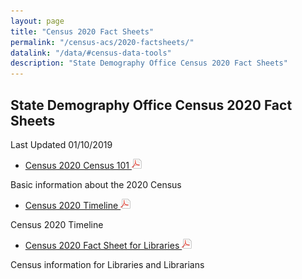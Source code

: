 ```yaml
---
layout: page
title: "Census 2020 Fact Sheets"
permalink: "/census-acs/2020-factsheets/"
datalink: "/data/#census-data-tools"
description: "State Demography Office Census 2020 Fact Sheets"
---
```


## State Demography Office Census 2020 Fact Sheets

Last Updated 01/10/2019

* [Census 2020 Census 101  ![pdf](/images/page_white_acrobat.png 'download pdf file')](https://drive.google.com/open?id=1S3GR-064pCviYfIJv12b9lOpjBjl_htS)

Basic information about the 2020 Census

* [Census 2020 Timeline  ![pdf](/images/page_white_acrobat.png 'download pdf file')](https://drive.google.com/open?id=1nsyddk4SylnkdeNM_etcUzQKjqLGlr5D)

Census 2020 Timeline

* [Census 2020 Fact Sheet for Libraries  ![pdf](/images/page_white_acrobat.png 'download pdf file')](https://drive.google.com/open?id=1_J9K317loEm7hg-cVUH0rE_cSJSiR9sr)

Census information for Libraries and Librarians

